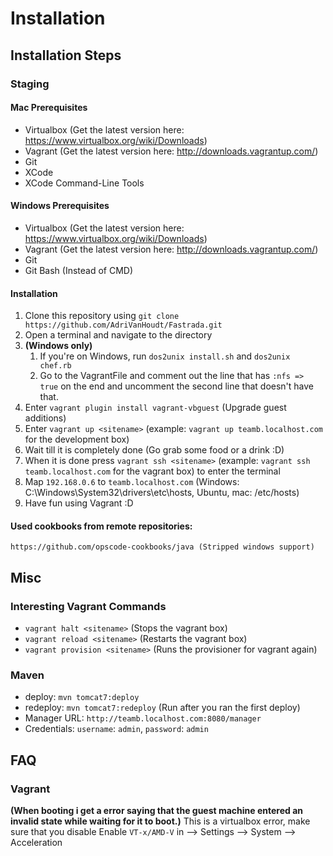 # Installation
## Installation Steps
### Staging
#### Mac Prerequisites
* Virtualbox (Get the latest version here: https://www.virtualbox.org/wiki/Downloads)
* Vagrant (Get the latest version here: http://downloads.vagrantup.com/)
* Git
* XCode
* XCode Command-Line Tools

#### Windows Prerequisites
* Virtualbox (Get the latest version here: https://www.virtualbox.org/wiki/Downloads)
* Vagrant (Get the latest version here: http://downloads.vagrantup.com/)
* Git
* Git Bash (Instead of CMD)

#### Installation
1. Clone this repository using `git clone https://github.com/AdriVanHoudt/Fastrada.git`
2. Open a terminal and navigate to the directory
3.	__(Windows only)__
	1. If you're on Windows, run `dos2unix install.sh` and `dos2unix chef.rb`
	2. Go to the VagrantFile and comment out the line that has `:nfs => true` on the end and uncomment the second line that doesn't have that.
4. Enter `vagrant plugin install vagrant-vbguest` (Upgrade guest additions)
4. Enter `vagrant up <sitename>` (example: `vagrant up teamb.localhost.com` for the development box)
5. Wait till it is completely done (Go grab some food or a drink :D)
6. When it is done press `vagrant ssh <sitename>` (example: `vagrant ssh teamb.localhost.com` for the vagrant box) to enter the terminal
7. Map `192.168.0.6` to `teamb.localhost.com` (Windows: C:\Windows\System32\drivers\etc\hosts, Ubuntu, mac: /etc/hosts)
8. Have fun using Vagrant :D

#### Used cookbooks from remote repositories:
	https://github.com/opscode-cookbooks/java (Stripped windows support)

## Misc
### Interesting Vagrant Commands
* `vagrant halt <sitename>` (Stops the vagrant box)
* `vagrant reload <sitename>` (Restarts the vagrant box)
* `vagrant provision <sitename>` (Runs the provisioner for vagrant again)

### Maven
* deploy: `mvn tomcat7:deploy`
* redeploy: `mvn tomcat7:redeploy` (Run after you ran the first deploy)
* Manager URL: `http://teamb.localhost.com:8080/manager`
* Credentials: `username`: `admin`, `password`: `admin`

## FAQ
### Vagrant
__(When booting i get a error saying that the guest machine entered an invalid state while waiting for it to boot.)__
This is a virtualbox error, make sure that you disable Enable `VT-x/AMD-V` in <machine> --> Settings --> System --> Acceleration
